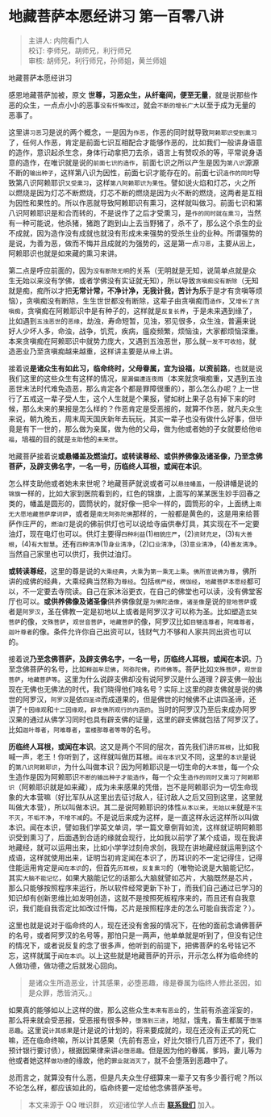 # 地藏菩萨本愿经讲习 第一百零八讲

> 主讲人: 内院看门人 <br />
> 校订: 李师兄，胡师兄，利行师兄 <br />
> 审核: 胡师兄，利行师兄，孙师姐，黄兰师姐 <br />

地藏菩萨本愿经讲习

感恩地藏菩萨加被，原文 **世尊，习恶众生，从纤毫间，便至无量**，就是说那些作恶的众生，一点点小小的恶事`没有忏悔改过`，就会`不断的增长广大`以至于成为无量的恶事了。

这里讲`习恶`习是说的两个概念，一是因为`作恶`，作恶的同时就导致`阿赖耶识受到熏习`了，任何人作恶，肯定是前面七识互相配合才能够作恶的，比如我们一般讲身语意的造作，意识起杀生念，身体行动拿把刀去杀，语言上有赞叹杀的等，平常说身语意的造作，在唯识就是说的`前面七识的造作`，前面七识之所以产生是因为`第八识`源源不断的`输出种子`，这样第八识为因性，前面七识才能存在的。前面七识`造作的同时`导致第八识阿赖耶识`又受熏习`，这样`第八阿赖耶识为果性`。譬如说火焰和灯芯，火之所以燃烧是因为灯芯不断燃烧，灯芯不断的燃烧是因为火不断的燃烧，这两者是互相为因性和果性的。所以作恶就导致阿赖耶识有熏习，这样就叫做习。前面七识和第八识阿赖耶识是和合而转的，不是说作了之后才受熏习，是`作的同时就在熏习`，当然有一种可能说，他杀猪，猪跑了跑到山上去当野猪了，杀不了，那么这个杀生的业不成就，因为造作没有成就也就没有形成未来强势的受杀生业的业种。所谓强势的是说，为善为恶，做而不悔并且成就的为强势的，这是第一点`习恶`，主要从`因`上，阿赖耶识也就是如来藏的熏习来讲。

第二点是呼应前面的，因为`没有断除无明`的关系（无明就是无知，说简单点就是众生无始以来没有学佛，或者学佛没有实证就无知），所以导致`贪嗔痴没有断除`（无知就是痴，痴所以才把**无常计常，不净计净，无我计我，苦计为乐**于是才有贪嗔等烦恼），贪嗔痴没有断除，生生世世都没有断除，这辈子由贪嗔痴而`造作`，又`增长了贪嗔痴`，贪嗔痴在阿赖耶识中是有种子的，这样就是`反复长养`，于是未来遇到缘了，比如遇到`五浊恶世`的`恶缘`，劫浊，寿命短暂，见浊，邪见很多，众生浊，普遍来说好人少坏人多，命浊，战争，饥荒，疾病，瘟疫频繁，烦恼浊，大家都烦恼深重。本来贪嗔痴在阿赖耶识中就势力庞大，又遇到五浊恶世，那么就`一发不可收拾`，就造恶业乃至贪嗔痴越来越重，这样讲主要是从`缘`上讲。

接着说**是诸众生有如此习，临命终时，父母眷属，宜为设福，以资前路**，也就是说我们这里的这些众生有这样的情况，`屋漏偏遭连夜雨`（本来就贪嗔痴重，又遇到五浊恶世末法时代难免造恶，那么肯定各个都是罪障很重的），那么怎么办呢？上一世行了五戒这一辈子受人生，这个人生就是个果报，譬如树上果子总有掉下来的时候，那么未来的果报是怎么样的？作恶肯定是受恶报的，就算不作恶，就凡夫众生来说，朝九晚五，周末周天国庆新年去玩玩，其实一辈子也没有做什么好事，但毕竟是有下一世的，那么做为亲属，做为他的父母，做为他或者她的子女就要给他`培福`，培福的目的就是`支助`他的`未来世`。

地藏菩萨接着说**或悬幡盖及燃油灯。或转读尊经、或供养佛像及诸圣像，乃至念佛菩萨，及辟支佛名字，一名一号，历临终人耳根，或闻在本识**。

怎么样支助他或者她未来世呢？地藏菩萨就说或者可以`悬挂幡盖`，一般讲幡是说的`锦旗`一样的，比如大家到医院看到的，红色的锦旗，上面写的某某医生妙手回春之类的，幡盖是圆形的，圆筒状的，就好像一把伞一样的，圆筒形的伞，上面绣上`南无大愿地藏菩萨摩诃萨`，或者是`南无阿弥陀佛`那样的，一般都是黄色的，这是用来给菩萨作庄严的，`燃油灯`是说的佛前供灯也可以说给寺庙供奉灯具，其实现在不一定要油灯，现在电灯也可以。供灯主要得`四种利益`(1)`相貌庄严`，(2)`资财充足`，(3)`有大善根`，(4)`有大智慧`。还有`四种清净`(1)`身业清净`，(2)`口业清净`，(3)`意业清净`，(4)`善友清净`。当然自己家里也可以供灯，我供过油灯。

**或转读尊经**，这里的尊是说的`大乘经典`，`大乘`为`第一乘无上乘`。`佛所宣说佛为尊`，佛所讲的成佛的经典，大乘经典当然称为`尊经`。包括`楞严经`，`楞伽经`，`地藏菩萨本愿经`都可以，不一定要去寺院读。自己在家沐浴更衣，在自己的佛堂也可以读，没有佛堂客厅也可以。**或供养佛像及诸圣像**供养佛像就是`为佛陀造像`，`诸圣像`是说的`登地菩萨`或者是`阿罗汉`，圣在佛教一定是初地以上或者是阿罗汉才可以称为圣。比如塑造`玄奘菩萨`的像，`文殊菩萨`，`观世音菩萨`，`地藏菩萨`的像，阿罗汉比如`目犍连尊者`，`阿难尊者`，`迦叶尊者`的像。条件允许你自己出资可以，钱财气力不够和人家共同出资也可以的。

接着说**乃至念佛菩萨，及辟支佛名字，一名一号，历临终人耳根，或闻在本识**。乃至念佛菩萨的名号，比如`释迦牟尼佛`，`阿弥陀佛`，`药师佛等`。菩萨比如`文殊菩萨`，`观世音菩萨`，`地藏菩萨等`。这里为什么说辟支佛却没有说阿罗汉是什么道理？辟支佛一般出现在无佛也无佛法的时代，我们晓得他们啥名号？实际上这里的辟支佛就是说的佛世的阿罗汉，`阿罗汉`是依`四圣谛`而成道果的，但是佛世的时候佛不止讲四圣谛，还讲了`十因缘观`和`十二因缘观`，`辟支佛所观行的内涵的`。当时的阿罗汉乃至后来成办阿罗汉果的通过从佛学习同时也具有辟支佛的证量，这里的辟支佛就包括了阿罗汉了。比如`迦叶尊者`，`阿难尊者`，`富楼那尊者等等`的名号。

**历临终人耳根，或闻在本识**。这又是两个不同的层次，首先我们讲`历耳根`，比如我喊一声，老王！你听到了，这样就叫做历耳根。`闻在本识`又不同，这里的`本识`是说的`第八识阿赖耶识`，为什么叫做本识？因为阿赖耶识是一切生命的`大本营`，每一个众生造作是因为阿赖耶识`不断的输出种子才能造作`，每一个众生`造作的同时又熏习了阿赖耶识`（阿赖耶识就是如来藏），成为未来感果的凭借，岂不是阿赖耶识为一切生命现象的大本营嘛（好比军队从这里出去征讨敌人，征讨敌人之后又回到这里，这里就叫做大本营），所以叫做本识。其二是说阿赖耶识的体性`从本以来`，`无始以来`就是`不生不灭`，`不垢不净`，`不增不减`的。不是说后来成为这样，是一直这样永远这样所以叫做本识。闻在本识，譬如我们学英文单词，学一篇文章倒背如流，这样就证明阿赖耶识受到熏习了，后面遇到合适的缘就会现行，比如我以前学了某个成语，现在我讲地藏经，就可以运用出来，比如小学学过刻舟求剑，我现在讲地藏经就运用到这个成语，这样就使用出来，证明当初肯定闻在本识了，历耳识的不一定记得住，记得住能运用肯定是`闻在本识`的，但首先`历耳根`，`反复熏习`的（唯物论说是大脑能记忆，其实`大脑不能记忆`，如果大脑能记忆的话那么大脑就譬如芯片，大脑既然是芯片，那么只能够按照程序来运行，所以软件经常更新下补丁，而我们自己通过已学习的知识却有创新思维比如发明创造，这就不是按照死板程序来的，而且还有自我意识，我们能自我否定比如改过忏悔，芯片是按照程序走的怎么可能自我否定？）。

这里也就是说对于临命终的人，现在还没有舍报的情况下，在他的面前念诵佛菩萨的名号，或者阿罗汉的名号等，那怕只是一两声，他单单就是听到了，但没有记住的情况下，或者说反复的念了很多声，他听到的前提下，把佛菩萨的名号铭记不忘，这样就属于`闻在本识`。以上这些就是地藏菩萨的开示，开示怎么样为临命终的人做功德，做功德之后就发心回向。

> 是诸众生所造恶业，计其感果，必堕恶趣，缘是眷属为临终人修此圣因，如是众罪，悉皆消灭。』

如果真的能够如以上这样的做，那么这些众生`本来有恶业`的，生前有杀盗淫妄的，那么将来就会受恶报，受恶报有很多种，`堕落到三途`，地狱，饿鬼，畜生都属于`堕落恶趣`。这里说`计其感果`是计是说的计划的，将来要成就的，现在还没有正式的死亡嘛，还在临命终嘛，所以计其感果（先前有恶业，好比欠银行几百万还不了，我们预计银行要讨债），根据因果律来讲`必堕恶趣`。但是因为他的眷属，爹妈，妻儿等为他或者她这样`做功德`的缘故，他的`罪业就消灭了`，就不会堕落到恶趣中了。

总而言之，就算没有什么恶，但是凡夫众生仔细算来一辈子又有多少善行呢？所以不论怎么样，都应该如此的，临命终要一定给他念佛菩萨圣号。

> 本文来源于 QQ 唯识群， 欢迎诸位学人点击 **[联系我们](https://mp.weixin.qq.com/s/lZCfWjmLjgNR165Tx4_bCQ)** 加入。
